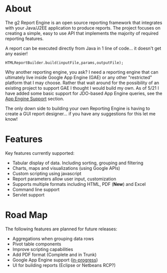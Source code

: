 # About #

The g2 Report Engine is an open source reporting framework that integrates with your Java/J2EE application to produce reports. The project focuses on creating a simple, easy to use API that implements the majority of required reporting features.

A report can be executed directly from Java in 1 line of code... it doesn't get any easier!
```
HTMLReportBuilder.build(inputFile,params,outputFile);
```

Why another reporting engine, you ask? I need a reporting engine that can ultimately live inside Google App Engine (GAE) or any other "restricted" platform that I may choose. Rather that wait around for the possibility of an existing project to support GAE I thought I would build my own. As of 5/21 I have added some basic support for JDO-based App Engine queries, see the [App Engine Support](AppEngineSupport.md) section.

The only down side to building your own Reporting Engine is having to create a GUI report designer... if you have any suggestions for this let me know!

# Features #

Key features currently supported:
  * Tabular display of data. Including sorting, grouping and filtering
  * Charts, maps and visualizations (using Google APIs)
  * Custom scripting using javascript
  * Report parameters allow user input, customization
  * Supports multiple formats including HTML, PDF (**New**) and Excel
  * Command line support
  * Servlet support

# Road Map #

The following features are planned for future releases:
  * Aggregations when grouping data rows
  * Pivot table components
  * Improve scripting capabilities
  * Add PDF format (Complete and in Trunk)
  * Google App Engine support ([in-progress](AppEngineSupport.md))
  * UI for building reports (Eclipse or Netbeans RCP?)